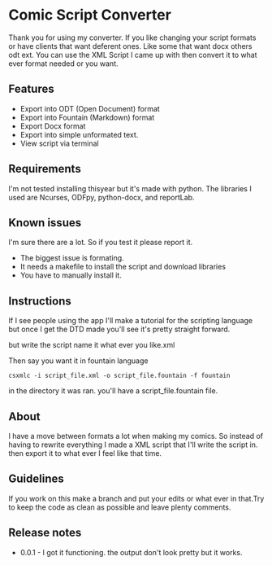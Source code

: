 # Comic Script Converter
Thank you for using my converter. If you like changing your script formats or have clients that want deferent ones. Like some that want docx others odt ext. You can use the XML Script I came up with then convert it to what ever format needed or you want.

## Features
- Export into ODT (Open Document) format
- Export into Fountain (Markdown) format
- Export Docx format
- Export into simple unformated text.
- View script via terminal

## Requirements
I'm not tested installing thisyear but it's made with python. The libraries I used are Ncurses, ODFpy, python-docx, and reportLab.

## Known issues
I'm sure there are a lot. So if you test it please report it.
- The biggest issue is formating.
- It needs a makefile to install the script and download libraries
- You have to manually install it.

## Instructions

If I see people using the app I'll make a tutorial for the scripting language but once I get the DTD made you'll see it's pretty straight forward.

but write the script name it what ever you like.xml

Then say you want it in fountain language

`csxmlc -i script_file.xml -o script_file.fountain -f fountain`

in the directory it was ran. you'll have a script_file.fountain file.

## About
I have a move between formats a lot when making my comics. So instead of having to rewrite everything I made a XML script that I'll write the script in. then export it to what ever I feel like that time.

## Guidelines
If you work on this make a branch and put your edits or what ever in that.Try to keep the code as clean as possible and leave plenty comments.

## Release notes

- 0.0.1 - I got it functioning. the output don't look pretty but it works.